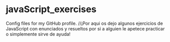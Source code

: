# javaScript_exercises
Config files for my GitHub profile.
//¡Por aqui os dejo algunos ejercicios de JavaScript con  enunciados y resueltos por si a alguien le apetece practicar o simplemente sirve de ayuda!
